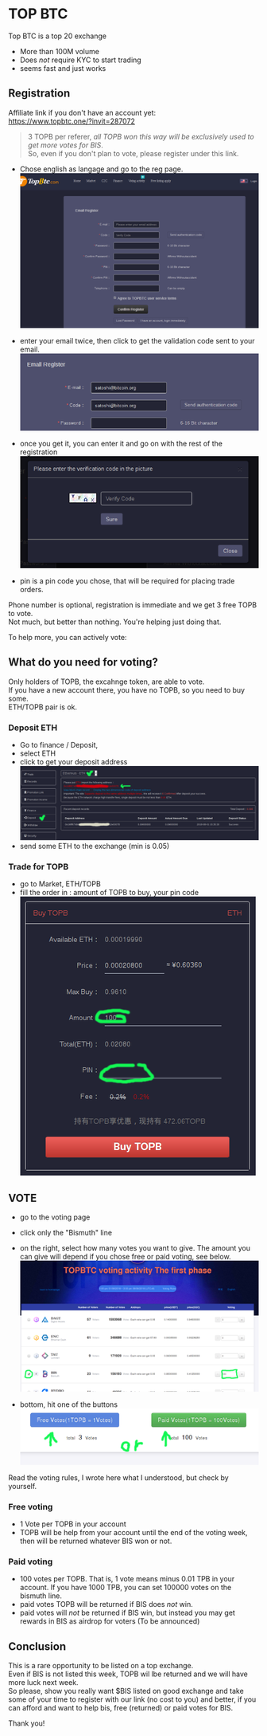 # TOP BTC

Top BTC is a top 20 exchange  

- More than 100M volume
- Does *not* require KYC to start trading
- seems fast and just works

## Registration

Affiliate link if you don't have an account yet:  
https://www.topbtc.one/?invit=287072

> 3 TOPB per referer, *all TOPB won this way will be exclusively used to get more votes for BIS*.  
> So, even if you don't plan to vote, please register under this link.

- Chose english as langage and go to the reg page.
![reg page](https://github.com/EggPool/BismuthHowto/blob/master/Exchanges/topbtc-reg-1.png)

- enter your email twice, then click to get the validation code sent to your email.
![reg page](https://github.com/EggPool/BismuthHowto/blob/master/Exchanges/topbtc-reg-2.png)

- once you get it, you can enter it and go on with the rest of the registration
![reg page](https://github.com/EggPool/BismuthHowto/blob/master/Exchanges/topbtc-reg-3.png)

- pin is a pin code you chose, that will be required for placing trade orders.

Phone number is optional, registration is immediate and we get 3 free TOPB to vote.  
Not much, but better than nothing. You're helping just doing that.

To help more, you can actively vote:

## What do you need for voting?

Only holders of TOPB, the excahnge token, are able to vote.  
If you have a new account there, you have no TOPB, so you need to buy some.  
ETH/TOPB pair is ok.

### Deposit ETH

- Go to finance / Deposit, 
- select ETH
- click to get your deposit address
![deposit page](https://github.com/EggPool/BismuthHowto/blob/master/Exchanges/topbtc-deposit-eth.png)
- send some ETH to the exchange (min is 0.05)

### Trade for TOPB

- go to Market, ETH/TOPB
- fill the order in : amount of TOPB to buy, your pin code
![buy topb](https://github.com/EggPool/BismuthHowto/blob/master/Exchanges/topbtc-buy-topb.png)

## VOTE

- go to the voting page
- click only the "Bismuth" line
- on the right, select how many votes you want to give. The amount you can give will depend if you chose free or paid voting, see below.
![vote1](https://github.com/EggPool/BismuthHowto/blob/master/Exchanges/topbtc-vote-1.png)

- bottom, hit one of the buttons
![vote2](https://github.com/EggPool/BismuthHowto/blob/master/Exchanges/topbtc-vote-2.png)

Read the voting rules, I wrote here what I understood, but check by yourself.

### Free voting

- 1 Vote per TOPB in your account
- TOPB will be help from your account until the end of the voting week, then will be returned whatever BIS won or not.

### Paid voting

- 100 votes per TOPB. That is, 1 vote means minus 0.01 TPB in your account. If you have 1000 TPB, you can set 100000 votes on the bismuth line.
- paid votes TOPB will be returned if BIS does *not* win.
- paid votes will *not* be returned if BIS win, but instead you may get rewards in BIS as airdrop for voters (To be announced)

## Conclusion

This is a rare opportunity to be listed on a top exchange.  
Even if BIS is not listed this week, TOPB wil lbe returned and we will have more luck next week.  
So please, show you really want $BIS listed on good exchange and take some of your time to register with our link (no cost to you) and better, if you can afford and want to help bis, free (returned) or paid votes for BIS.

Thank you!


